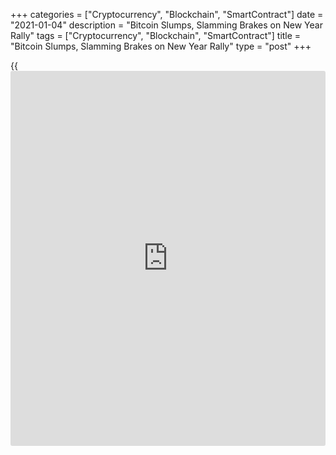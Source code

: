 +++
categories = ["Cryptocurrency", "Blockchain", "SmartContract"]
date = "2021-01-04"
description = "Bitcoin Slumps, Slamming Brakes on New Year Rally"
tags = ["Cryptocurrency", "Blockchain", "SmartContract"]
title = "Bitcoin Slumps, Slamming Brakes on New Year Rally"
type = "post"
+++

{{<iframe id="large-banner" src="https://www.bounty.group/#slide=26.0" width="100%" height="600" scrolling="no" style="border: 0px solid rgb(216, 221, 230); border-radius: 3px;">}}

Bitcoin fell sharply on Monday, losing ground from a record high of
$34,800 touched a day earlier, with traders citing volatility in highly
leveraged futures markets.

Bitcoin fell more than 14% after earlier touching as high as $33,670,
wiping out more than half its 20% rally from New Year’s Eve to a record
$34,800 on Sunday.

Bitcoin was last down 8% at $30,542.

A functioning cryptocurrency derivatives market has developed since
2017, with offshore exchanges still offering highly leveraged trading.
Moves in such markets can have an outsized effect on [bitcoin](https://www.letsplayfx.com/blog/forex-for-bitcoin/)’s price.

> “It’s the unwinding of some of that leverage,” said Richard Galvin of
crypto fund Digital Asset Capital Management.

Bitcoin’s record high came less than three weeks after it crossed
$20,000 for the first time, on Dec. 16. The world’s biggest
cryptocurrency more than quadrupled in price last year.

Traders said [bitcoin](https://www.letsplayfx.com/blog/forex-for-bitcoin/)’s drop on Monday was not unusual for the volatile
asset, whose wild price swings have in part prevented it from becoming
widely used as a currency.

> “It’s still an unavoidably volatile asset by its nature,” said Joseph
Edwards of crypto brokerage Enigma Securities.

>

> “For the most part, this looks like a purely technical move, signalled
and caused by short-term euphoria,” he added.

Smaller coins that often move in tandem with [bitcoin](https://www.letsplayfx.com/blog/forex-for-bitcoin/) also fell, though
not as sharply. Ethereum, the second biggest, dropped 1% after touching
a 3-year high of $1,170.

Fuelling [bitcoin](https://www.letsplayfx.com/blog/forex-for-bitcoin/)’s rally has been the perception it can act as a hedge
against the risk of inflation as governments and central banks turn on
the stimulus taps to counter the economic impact of the COVID-19
pandemic.

> “Some of it is reflecting the fear of a weaker dollar,” Bank of
Singapore currency analyst Moh Siong Sim said of its most recent rally.

Still, gold rose 2%, underlining [bitcoin](https://www.letsplayfx.com/blog/forex-for-bitcoin/)’s patchy correlation with the
traditional inflation hedge.

Bitcoin’s advance has also reflected expectations it will become a
mainstream payment method. Its potential for quick gains has also
attracted demand from larger U.S. [investor](https://www.fintechee.com/tutorial-for-forex-trading/investor-mode/)s.

_Reporting by Tom Wilson in London and Kevin Buckland In Tokyo;
Additional reporting by Tom Westbrook and Alun John; Editing by Kenneth
Maxwell, Raju Gopalakrishnan, Bernadette Baum and Alex Richardson_

_Source:[Reuters][1]_

   1. /geturl/index/ebb313ada14975822fefb8d9070ad4395fd05ec5/